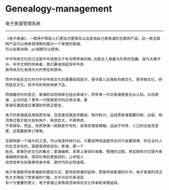 # Genealogy-management
电子族谱管理系统
________
    《电子族谱》，一款用于帮助人们更加方便保存以及查询自己家族谱的互联网产品，这一款互联网产品可以用来很清晰的展示一个家族的族谱，
    可以在移动端，pc端都可以使用。
    
    中华传统文化的沉淀是中华民族五千年文明传承的根,也是全人类最为珍贵的宝藏。身为炎黄子孙，中华文明的传承者，我们要承担起将中华民
    族传统文化发扬光大的责任和使命。
    
    而中华姓氏文化作为中华传统文化的重要组成部分，是华夏儿女独有的根文化，探寻根文化，研究姓氏文化，将中华的传统继承下去。
    
    而随着时代的变迁，家谱的出现频率已经日渐减少，而年青一代对家谱更是无从认知。古旧家谱，尘归何处？青年一代家族意识的日渐淡漠，是
    家谱将遭遇或已遭遇到的真正壁垒。
    
    电子的家谱是采用纸质存储，信息查找需逐页翻阅，耗时耗力，且纸质家谱需要印刷、出版、物流等过程才能分发到用户，耗资巨大，不易修改，
    不易保存。而且，纸质家谱一般都是手写的，容易受潮变模糊。且由于时序、人口的迁徙及变更，还需重新修订等等。
    
    互联网是一个强大的工具，可以改造传统行业。只要这种改造是符合时代发展规律、符合当代人的生活状态的，就是值得肯定的。家谱，是一个
    姓氏、家族历史文化的集合；家谱编修，本质上是资料收集、整理的过程。用互联网方式提升家谱编修的效率，保存珍贵的家族资料，让年轻人
    自觉地参与到家族传承中来，是时代的必然选择。
    
    电子家谱是传统家谱新的展现方式，是传统家谱的延伸，更是传统家谱的升华。电子家谱的灵活性大大降低了修家谱的门槛，对子孙后代来说具
    有十分重要的意义，电子家谱让家族观念继续向文化传承和亲情延续。
